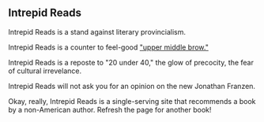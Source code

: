 ## Intrepid Reads

Intrepid Reads is a stand against literary provincialism. 

Intrepid Reads is a counter to feel-good ["upper middle brow."](http://theamericanscholar.org/upper-middle-brow/#.UynMyF5sjO0)

Intrepid Reads is a reposte to "20 under 40," the glow of precocity, the fear of cultural irrevelance. 

Intrepid Reads will not ask you for an opinion on the new Jonathan Franzen.

Okay, really, Intrepid Reads is a single-serving site that recommends a book by a non-American author. Refresh the page for another book!
